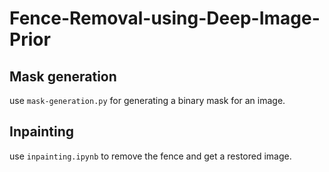 # Fence-Removal-using-Deep-Image-Prior

## Mask generation 

use `mask-generation.py` for generating a binary mask for an image.

## Inpainting

use `inpainting.ipynb` to remove the fence and get a restored image.